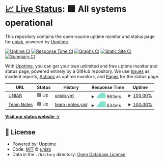 # [📈 Live Status](https://uniab.github.io/upptime): <!--live status--> **🟩 All systems operational**

This repository contains the open-source uptime monitor and status page for [uniab](https://uniab.github.io/upptime), powered by [Upptime](https://github.com/upptime/upptime).

[![Uptime CI](https://github.com/uniab/upptime/workflows/Uptime%20CI/badge.svg)](https://github.com/uniab/upptime/actions?query=workflow%3A%22Uptime+CI%22)
[![Response Time CI](https://github.com/uniab/upptime/workflows/Response%20Time%20CI/badge.svg)](https://github.com/uniab/upptime/actions?query=workflow%3A%22Response+Time+CI%22)
[![Graphs CI](https://github.com/uniab/upptime/workflows/Graphs%20CI/badge.svg)](https://github.com/uniab/upptime/actions?query=workflow%3A%22Graphs+CI%22)
[![Static Site CI](https://github.com/uniab/upptime/workflows/Static%20Site%20CI/badge.svg)](https://github.com/uniab/upptime/actions?query=workflow%3A%22Static+Site+CI%22)
[![Summary CI](https://github.com/uniab/upptime/workflows/Summary%20CI/badge.svg)](https://github.com/uniab/upptime/actions?query=workflow%3A%22Summary+CI%22)

With [Upptime](https://upptime.js.org), you can get your own unlimited and free uptime monitor and status page, powered entirely by a GitHub repository. We use [Issues](https://github.com/uniab/upptime/issues) as incident reports, [Actions](https://github.com/uniab/upptime/actions) as uptime monitors, and [Pages](https://uniab.github.io/upptime) for the status page.

<!--start: status pages-->
<!-- This summary is generated by Upptime (https://github.com/upptime/upptime) -->
<!-- Do not edit this manually, your changes will be overwritten -->
<!-- prettier-ignore -->
| URL | Status | History | Response Time | Uptime |
| --- | ------ | ------- | ------------- | ------ |
| <img alt="" src="https://favicons.githubusercontent.com/uniab.com" height="13"> [UNIAB](https://uniab.com) | 🟩 Up | [uniab.yml](https://github.com/uniab/uptime/commits/HEAD/history/uniab.yml) | <details><summary><img alt="Response time graph" src="./graphs/uniab/response-time-week.png" height="20"> 963ms</summary><br><a href="https://uniab.github.io/uptime/history/uniab"><img alt="Response time 963" src="https://img.shields.io/endpoint?url=https%3A%2F%2Fraw.githubusercontent.com%2Funiab%2Fuptime%2FHEAD%2Fapi%2Funiab%2Fresponse-time.json"></a><br><a href="https://uniab.github.io/uptime/history/uniab"><img alt="24-hour response time 963" src="https://img.shields.io/endpoint?url=https%3A%2F%2Fraw.githubusercontent.com%2Funiab%2Fuptime%2FHEAD%2Fapi%2Funiab%2Fresponse-time-day.json"></a><br><a href="https://uniab.github.io/uptime/history/uniab"><img alt="7-day response time 963" src="https://img.shields.io/endpoint?url=https%3A%2F%2Fraw.githubusercontent.com%2Funiab%2Fuptime%2FHEAD%2Fapi%2Funiab%2Fresponse-time-week.json"></a><br><a href="https://uniab.github.io/uptime/history/uniab"><img alt="30-day response time 963" src="https://img.shields.io/endpoint?url=https%3A%2F%2Fraw.githubusercontent.com%2Funiab%2Fuptime%2FHEAD%2Fapi%2Funiab%2Fresponse-time-month.json"></a><br><a href="https://uniab.github.io/uptime/history/uniab"><img alt="1-year response time 963" src="https://img.shields.io/endpoint?url=https%3A%2F%2Fraw.githubusercontent.com%2Funiab%2Fuptime%2FHEAD%2Fapi%2Funiab%2Fresponse-time-year.json"></a></details> | <details><summary><a href="https://uniab.github.io/uptime/history/uniab">100.00%</a></summary><a href="https://uniab.github.io/uptime/history/uniab"><img alt="All-time uptime 100.00%" src="https://img.shields.io/endpoint?url=https%3A%2F%2Fraw.githubusercontent.com%2Funiab%2Fuptime%2FHEAD%2Fapi%2Funiab%2Fuptime.json"></a><br><a href="https://uniab.github.io/uptime/history/uniab"><img alt="24-hour uptime 100.00%" src="https://img.shields.io/endpoint?url=https%3A%2F%2Fraw.githubusercontent.com%2Funiab%2Fuptime%2FHEAD%2Fapi%2Funiab%2Fuptime-day.json"></a><br><a href="https://uniab.github.io/uptime/history/uniab"><img alt="7-day uptime 100.00%" src="https://img.shields.io/endpoint?url=https%3A%2F%2Fraw.githubusercontent.com%2Funiab%2Fuptime%2FHEAD%2Fapi%2Funiab%2Fuptime-week.json"></a><br><a href="https://uniab.github.io/uptime/history/uniab"><img alt="30-day uptime 100.00%" src="https://img.shields.io/endpoint?url=https%3A%2F%2Fraw.githubusercontent.com%2Funiab%2Fuptime%2FHEAD%2Fapi%2Funiab%2Fuptime-month.json"></a><br><a href="https://uniab.github.io/uptime/history/uniab"><img alt="1-year uptime 100.00%" src="https://img.shields.io/endpoint?url=https%3A%2F%2Fraw.githubusercontent.com%2Funiab%2Fuptime%2FHEAD%2Fapi%2Funiab%2Fuptime-year.json"></a></details>
| <img alt="" src="https://favicons.githubusercontent.com/team.uniab.com" height="13"> [Team Notes](https://team.uniab.com) | 🟩 Up | [team-notes.yml](https://github.com/uniab/uptime/commits/HEAD/history/team-notes.yml) | <details><summary><img alt="Response time graph" src="./graphs/team-notes/response-time-week.png" height="20"> 634ms</summary><br><a href="https://uniab.github.io/uptime/history/team-notes"><img alt="Response time 634" src="https://img.shields.io/endpoint?url=https%3A%2F%2Fraw.githubusercontent.com%2Funiab%2Fuptime%2FHEAD%2Fapi%2Fteam-notes%2Fresponse-time.json"></a><br><a href="https://uniab.github.io/uptime/history/team-notes"><img alt="24-hour response time 634" src="https://img.shields.io/endpoint?url=https%3A%2F%2Fraw.githubusercontent.com%2Funiab%2Fuptime%2FHEAD%2Fapi%2Fteam-notes%2Fresponse-time-day.json"></a><br><a href="https://uniab.github.io/uptime/history/team-notes"><img alt="7-day response time 634" src="https://img.shields.io/endpoint?url=https%3A%2F%2Fraw.githubusercontent.com%2Funiab%2Fuptime%2FHEAD%2Fapi%2Fteam-notes%2Fresponse-time-week.json"></a><br><a href="https://uniab.github.io/uptime/history/team-notes"><img alt="30-day response time 634" src="https://img.shields.io/endpoint?url=https%3A%2F%2Fraw.githubusercontent.com%2Funiab%2Fuptime%2FHEAD%2Fapi%2Fteam-notes%2Fresponse-time-month.json"></a><br><a href="https://uniab.github.io/uptime/history/team-notes"><img alt="1-year response time 634" src="https://img.shields.io/endpoint?url=https%3A%2F%2Fraw.githubusercontent.com%2Funiab%2Fuptime%2FHEAD%2Fapi%2Fteam-notes%2Fresponse-time-year.json"></a></details> | <details><summary><a href="https://uniab.github.io/uptime/history/team-notes">100.00%</a></summary><a href="https://uniab.github.io/uptime/history/team-notes"><img alt="All-time uptime 100.00%" src="https://img.shields.io/endpoint?url=https%3A%2F%2Fraw.githubusercontent.com%2Funiab%2Fuptime%2FHEAD%2Fapi%2Fteam-notes%2Fuptime.json"></a><br><a href="https://uniab.github.io/uptime/history/team-notes"><img alt="24-hour uptime 100.00%" src="https://img.shields.io/endpoint?url=https%3A%2F%2Fraw.githubusercontent.com%2Funiab%2Fuptime%2FHEAD%2Fapi%2Fteam-notes%2Fuptime-day.json"></a><br><a href="https://uniab.github.io/uptime/history/team-notes"><img alt="7-day uptime 100.00%" src="https://img.shields.io/endpoint?url=https%3A%2F%2Fraw.githubusercontent.com%2Funiab%2Fuptime%2FHEAD%2Fapi%2Fteam-notes%2Fuptime-week.json"></a><br><a href="https://uniab.github.io/uptime/history/team-notes"><img alt="30-day uptime 100.00%" src="https://img.shields.io/endpoint?url=https%3A%2F%2Fraw.githubusercontent.com%2Funiab%2Fuptime%2FHEAD%2Fapi%2Fteam-notes%2Fuptime-month.json"></a><br><a href="https://uniab.github.io/uptime/history/team-notes"><img alt="1-year uptime 100.00%" src="https://img.shields.io/endpoint?url=https%3A%2F%2Fraw.githubusercontent.com%2Funiab%2Fuptime%2FHEAD%2Fapi%2Fteam-notes%2Fuptime-year.json"></a></details>

<!--end: status pages-->

[**Visit our status website →**](https://uniab.github.io/upptime)

## 📄 License

- Powered by: [Upptime](https://github.com/upptime/upptime)
- Code: [MIT](./LICENSE) © [uniab](https://uniab.github.io/upptime)
- Data in the `./history` directory: [Open Database License](https://opendatacommons.org/licenses/odbl/1-0/)
